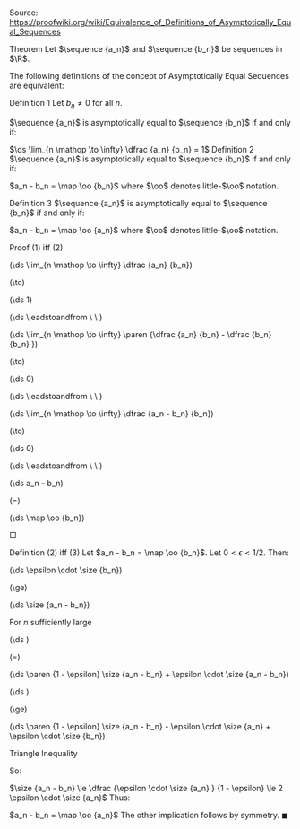 # 

Source: https://proofwiki.org/wiki/Equivalence_of_Definitions_of_Asymptotically_Equal_Sequences



Theorem
Let $\sequence {a_n}$ and $\sequence {b_n}$ be sequences in $\R$.

The following definitions of the concept of Asymptotically Equal Sequences are equivalent:

Definition 1
Let $b_n \ne 0$ for all $n$.

$\sequence {a_n}$ is asymptotically equal to  $\sequence {b_n}$ if and only if:

$\ds \lim_{n \mathop \to \infty} \dfrac {a_n} {b_n} = 1$
Definition 2
$\sequence {a_n}$ is asymptotically equal to  $\sequence {b_n}$ if and only if:

$a_n - b_n = \map \oo {b_n}$
where $\oo$ denotes little-$\oo$ notation.

Definition 3
$\sequence {a_n}$ is asymptotically equal to  $\sequence {b_n}$ if and only if:

$a_n - b_n = \map \oo {a_n}$
where $\oo$ denotes little-$\oo$ notation.


Proof
$(1)$ iff $(2)$













\(\ds \lim_{n \mathop \to \infty} \dfrac {a_n} {b_n}\)

\(\to\)







\(\ds 1\)














\(\ds \leadstoandfrom \ \ \)





\(\ds \lim_{n \mathop \to \infty} \paren {\dfrac {a_n} {b_n} - \dfrac {b_n} {b_n} }\)

\(\to\)







\(\ds 0\)














\(\ds \leadstoandfrom \ \ \)





\(\ds \lim_{n \mathop \to \infty} \dfrac {a_n - b_n} {b_n}\)

\(\to\)







\(\ds 0\)














\(\ds \leadstoandfrom \ \ \)





\(\ds a_n - b_n\)

\(=\)







\(\ds \map \oo {b_n}\)









$\Box$


Definition $(2)$ iff $(3)$
Let $a_n - b_n = \map \oo {b_n}$.
Let $0 < \epsilon < 1/2$.
Then:














\(\ds \epsilon \cdot \size {b_n}\)

\(\ge\)







\(\ds \size {a_n - b_n}\)





For $n$ sufficiently large














\(\ds \)

\(=\)







\(\ds \paren {1 - \epsilon} \size {a_n - b_n} + \epsilon \cdot \size {a_n - b_n}\)




















\(\ds \)

\(\ge\)







\(\ds \paren {1 - \epsilon} \size {a_n - b_n} - \epsilon \cdot \size {a_n} + \epsilon \cdot \size {b_n}\)





Triangle Inequality



So:

$\size {a_n - b_n} \le \dfrac {\epsilon \cdot \size {a_n} } {1 - \epsilon} \le 2 \epsilon \cdot \size {a_n}$
Thus:

$a_n - b_n = \map \oo {a_n}$
The other implication follows by symmetry.
$\blacksquare$





